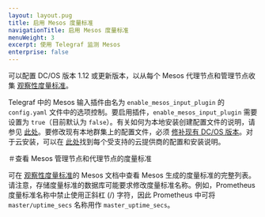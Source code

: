 ```yaml
---
layout: layout.pug
title: 启用 Mesos 度量标准
navigationTitle: 启用 Mesos 度量标准
menuWeight: 3
excerpt: 使用 Telegraf 监测 Mesos
enterprise: false
---
```


可以配置 DC/OS 版本 1.12 或更新版本，以从每个 Mesos 代理节点和管理节点收集 [观察性度量标准](http://mesos.apache.org/documentation/latest/monitoring/)。

Telegraf 中的 Mesos 输入插件由名为 `enable_mesos_input_plugin` 的 `config.yaml` 文件中的选项控制。要启用插件，`enable_mesos_input_plugin` 需要设置为 `true`（目前默认为 `false`）。有关如何为本地安装创建配置文件的说明，请参见 [此处](/cn/1.12/installing/production/deploying-dcos/installation/#create-a-configuration-file)。要修改现有本地群集上的配置文件，必须 [修补现有 DC/OS 版本](/cn/1.12/installing/production/patching/#modifying-dcos-configuration)。对于云安装，可以在 [此处](/cn/1.12/installing/evaluation/)找到每个受支持的云提供商的配置和安装说明。

＃查看 Mesos 管理节点和代理节点的度量标准
 
可在 [观察性度量标准](http://mesos.apache.org/documentation/latest/monitoring/)的 Mesos 文档中查看 Mesos 生成的度量标准的完整列表。请注意，存储度量标准的数据库可能要求修改度量标准名称。例如，Prometheus 度量标准名称中禁止使用正斜杠 (/) 字符，因此 Prometheus 中可将 `master/uptime_secs` 名称用作 `master_uptime_secs`。
